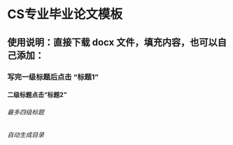 # CS专业毕业论文模板
## 使用说明：直接下载 docx 文件，填充内容，也可以自己添加：
### 写完一级标题后点击 “标题1”
#### 二级标题点击“标题2”
###### 最多四级标题
###### 自动生成目录
  
